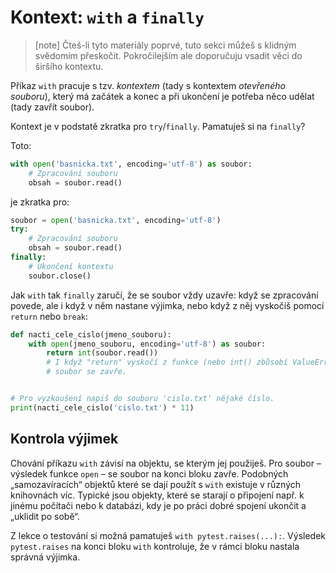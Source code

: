 
# Kontext: `with` a `finally`

> [note]
> Čteš-li tyto materiály poprvé, tuto sekci můžeš s klidným svědomím přeskočit.
> Pokročilejším ale doporučuju vsadit věci do širšího kontextu.

Příkaz `with` pracuje s tzv. *kontextem* (tady s kontextem *otevřeného
souboru*), který má začátek a konec a při ukončení je potřeba něco udělat
(tady zavřít soubor).

Kontext je v podstatě zkratka pro `try`/`finally`. Pamatuješ si na `finally`?

Toto:

```python
with open('basnicka.txt', encoding='utf-8') as soubor:
    # Zpracování souboru
    obsah = soubor.read()
```

je zkratka pro:

```python
soubor = open('basnicka.txt', encoding='utf-8')
try:
    # Zpracování souboru
    obsah = soubor.read()
finally:
    # Ukončení kontextu
    soubor.close()
```

Jak `with` tak `finally` zaručí, že se soubor vždy uzavře:
když se zpracování povede, ale i když v něm nastane výjimka,
nebo když z něj vyskočíš pomocí `return` nebo `break`:

```python
def nacti_cele_cislo(jmeno_souboru):
    with open(jmeno_souboru, encoding='utf-8') as soubor:
        return int(soubor.read())
        # I když "return" vyskočí z funkce (nebo int() zbůsobí ValueError),
        # soubor se zavře.


# Pro vyzkoušení napiš do souboru 'cislo.txt' nějaké číslo.
print(nacti_cele_cislo('cislo.txt') * 11)
```


## Kontrola výjimek

Chování příkazu `with` závisí na objektu, se kterým jej použiješ.
Pro soubor – výsledek funkce `open` – se soubor na konci bloku zavře.
Podobných „samozavíracích“ objektů které se dají použít s `with` existuje
v různých knihovnách víc.
Typické jsou objekty, které se starají o připojení např. k jinému počítači
nebo k databázi, kdy je po práci dobré spojení ukončit a „uklidit po sobě“.

Z lekce o testování si možná pamatuješ `with pytest.raises(...):`.
Výsledek `pytest.raises` na konci bloku `with` kontroluje, že v rámci bloku
nastala správná výjimka.